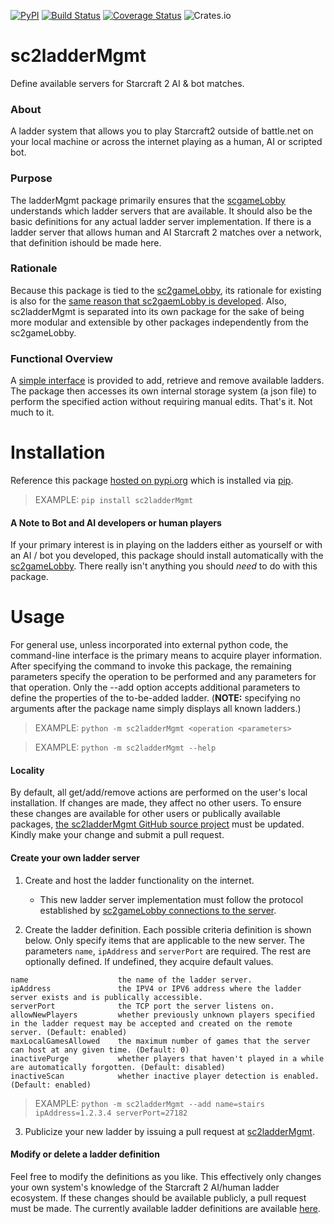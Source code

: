 [![PyPI](https://img.shields.io/pypi/v/sc2ladderMgmt.svg)](https://pypi.org/project/sc2ladderMgmt/)
[![Build Status](https://travis-ci.org/ttinies/sc2ladderMgmt.svg?branch=master)](https://travis-ci.org/ttinies/sc2ladderMgmt)
[![Coverage Status](https://coveralls.io/repos/github/ttinies/sc2ladderMgmt/badge.svg?branch=master)](https://coveralls.io/github/ttinies/sc2ladderMgmt?branch=master)
![Crates.io](https://img.shields.io/crates/l/rustc-serialize.svg)

# sc2ladderMgmt

Define available servers for Starcraft 2 AI & bot matches.

### About
A ladder system that allows you to play Starcraft2 outside of battle.net on your local machine or across the internet
playing as a human, AI or scripted bot.

### Purpose
The ladderMgmt package primarily ensures that the [scgameLobby](https://github.com/ttinies/sc2gameLobby) understands
which ladder servers that are available. It should also be the basic definitions for any actual ladder server
implementation.  If there is a ladder server that allows human and AI Starcraft 2 matches over a network, that
definition ishould be made here. 

### Rationale

Because this package is tied to the [sc2gameLobby](https://github.com/ttinies/sc2gameLobby),  its rationale for existing
is also for the [same reason that sc2gaemLobby is developed](https://github.com/ttinies/sc2gameLobby#rationale-why-create-this-repository).
Also, sc2ladderMgmt is separated into its own package for the sake of being more modular and extensible by other
packages independently from the sc2gameLobby.

### Functional Overview

A [simple interface](https://github.com/ttinies/sc2ladderMgmt/sc2ladderMgmt/blob/master/__init__.py) is provided to add,
retrieve and remove available ladders.  The package then accesses its own internal storage system (a json file) to
perform the specified action without requiring manual edits.  That's it.  Not much to it.

# Installation

Reference this package [hosted on pypi.org]() which is installed via [pip](https://en.wikipedia.org/wiki/Pip_(package_manager)).

> EXAMPLE: `pip install sc2ladderMgmt`

#### A Note to Bot and AI developers or human players

If your primary interest is in playing on the ladders either as yourself or with an AI / bot you developed, this package
should install automatically with the [sc2gameLobby](https://github.com/ttinies/sc2gameLobby).  There really isn't
anything you should _need_ to do with this package.

# Usage

For general use, unless incorporated into external python code, the command-line interface is the primary means to
acquire player information.  After specifying the command to invoke this package, the remaining parameters specify the
operation to be performed and any parameters for that operation.  Only the --add option accepts additional parameters to
define the properties of the to-be-added ladder. (**NOTE:** specifying no arguments after the package name simply
displays all known ladders.)

> EXAMPLE: `python -m sc2ladderMgmt <operation <parameters>`

> EXAMPLE: `python -m sc2ladderMgmt --help`

#### Locality

By default, all get/add/remove actions are performed on the user's local installation.  If changes are made, they affect
no other users.  To ensure these changes are available for other users or publically available packages, [the sc2ladderMgmt GitHub source project](https://github.com/ttinies/sc2ladderMgmt)
must be updated.  Kindly make your change and submit a pull request.

#### Create your own ladder server

1. Create and host the ladder functionality on the internet.
	* This new ladder server implementation must follow the protocol established by [sc2gameLobby connections to the server](https://github.com/ttinies/sc2gameLobby/blob/master/sc2gameLobby/connectToServer.py).

2. Create the ladder definition.  Each possible criteria definition is shown below.  Only specify items that are
applicable to the new server.  The parameters `name`, `ipAddress` and `serverPort` are required.  The rest are
optionally defined.  If undefined, they acquire default values.
```
name                    the name of the ladder server.
ipAddress               the IPV4 or IPV6 address where the ladder server exists and is publically accessible.
serverPort              the TCP port the server listens on.
allowNewPlayers         whether previously unknown players specified in the ladder request may be accepted and created on the remote server. (Default: enabled)
maxLocalGamesAllowed    the maximum number of games that the server can host at any given time. (Default: 0)
inactivePurge           whether players that haven't played in a while are automatically forgotten. (Default: disabled)
inactiveScan            whether inactive player detection is enabled. (Default: enabled)
```
> EXAMPLE: `python -m sc2ladderMgmt --add name=stairs ipAddress=1.2.3.4 serverPort=27182`

3. Publicize your new ladder by issuing a pull request at [sc2ladderMgmt](https://github.com/ttinies/sc2ladderMgmt).


#### Modify or delete a ladder definition

Feel free to modify the definitions as you like.  This effectively only changes your own system's knowledge of the
Starcraft 2 AI/human ladder ecosystem.  If these changes should be available publicly, a pull request must be made.  The
currently available ladder definitions are available [here](https://github.com/ttinies/sc2ladderMgmt/tree/master/dataLadder).

